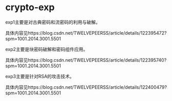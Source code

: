 # crypto-exp
exp1主要是对古典密码和流密码的利用与破解。

具体内容见https://blog.csdn.net/TWELVEPEERSS/article/details/122395472?spm=1001.2014.3001.5501

exp2主要是块密码破解和密码组件应用。

具体内容见https://blog.csdn.net/TWELVEPEERSS/article/details/122395740?spm=1001.2014.3001.5501

exp3主要是针对RSA的攻击技术。

具体内容见https://blog.csdn.net/TWELVEPEERSS/article/details/122400479?spm=1001.2014.3001.5501
